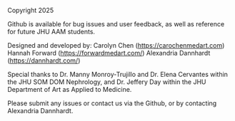 Copyright 2025 

Github is available for bug issues and user feedback, as well as reference for future JHU AAM students.

​Designed and developed by:
Carolyn Chen (https://carochenmedart.com)​​
Hannah Forward (https://forwardmedart.com/)
Alexandria Dannhardt (https://dannhardt.com/​)​​

Special thanks to Dr. Manny Monroy-Trujillo and Dr. Elena Cervantes within the JHU SOM DOM Nephrology, and Dr. Jeffery Day within the JHU Department of Art as Applied to Medicine.

Please submit any issues or contact us via the Github, or by contacting Alexandria Dannhardt. 

